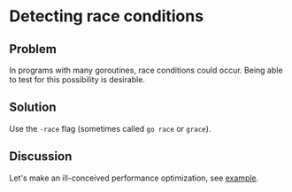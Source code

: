 # Detecting race conditions

## Problem

In programs with many goroutines, race conditions could occur. Being able to test for this possibility is desirable.

## Solution

Use the `-race` flag (sometimes called `go race` or `grace`).

## Discussion

Let's make an ill-conceived performance optimization, see [example](../detecting_race_conditions).
